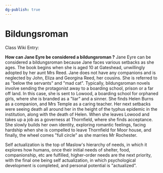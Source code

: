 ```yaml
---
dg-publish: true
---
```

# Bildungsroman
Class Wiki Entry:

**How can Jane Eyre be considered a bildungsroman ?**
Jane Eyre can be considered a bildungsroman because Jane faces various setbacks as she ages. The book begins when she is aged 10 at Gateshead, unwillingly adopted by her aunt Mrs Reed. Jane does not have any companions and is neglected by John, Eliza and Georgina Reed, her cousins. She is referred to as "below the servants" and "mad cat". Typically, bildungsroman novels involve sending the protagonist away to a boarding school, prison or a far off land. In this case, she is sent to Lowood, a boarding school for orphaned girls, where she is branded as a "liar" and a sinner. She finds Helen Burns as a companion, and Mrs Temple as a caring teacher. Her next setbacks were seeing death all around her in the height of the typhus epidemic in the institution, along with the death of Helen. When she leaves Lowood and takes up a job as a governess at Thornfield, where she finds acceptance. She slowly builds her own identity, exploring romantic feelings, facing hardship when she is compelled to leave Thornfield for Moor house, and finally, the wheel comes "full circle" as she marries Mr Rochester. 


Self actualization is the top of Maslow's hierarchy of needs, in which it explores how humans, once their initial needs of shelter, food, companionship, etc are fulfilled, higher-order needs are the next priority, with the final one being self actualization, in which psychological development is completed, and personal potential is "actualized".